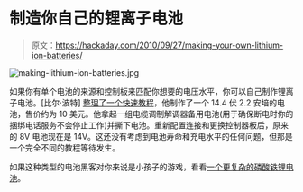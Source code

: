 # 制造你自己的锂离子电池

> 原文：<https://hackaday.com/2010/09/27/making-your-own-lithium-ion-batteries/>

![](img/d2db80e21162769710562f6e69fb9dab.png "making-lithium-ion-batteries.jpg")

如果你有单个电池的来源和控制板来匹配你想要的电压水平，你可以自己制作锂离子电池。[比尔·波特] [整理了一个快速教程](http://www.billporter.info/?p=154)，他制作了一个 14.4 伏 2.2 安培的电池，售价约为 10 美元。他拿起一组电缆调制解调器备用电池(用于确保断电时你的捆绑电话服务不会停止工作)并撕下电池。重新配置连接和更换控制器板后，原来的 8V 电池现在是 14V。这还没有考虑到电池寿命和充电水平的任何问题，但那是一个完全不同的教程等待发生。

如果这种类型的电池黑客对你来说是小孩子的游戏，看看[一个更复杂的磷酸铁锂电池](http://hackaday.com/2010/03/16/electric-assist-bicycle-uses-lifepo4-batteries/)。